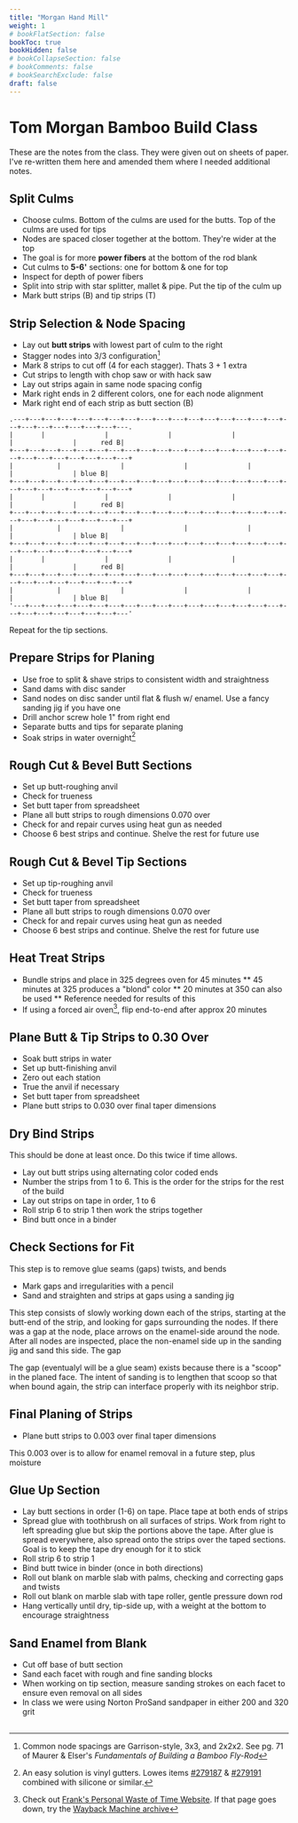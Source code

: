 ```yaml
---
title: "Morgan Hand Mill"
weight: 1
# bookFlatSection: false
bookToc: true
bookHidden: false
# bookCollapseSection: false
# bookComments: false
# bookSearchExclude: false
draft: false
---
```

# Tom Morgan Bamboo Build Class
These are the notes from the class. They were given out on sheets of paper. I've re-written them here and amended them where I needed additional notes.

## Split Culms
* Choose culms. Bottom of the culms are used for the butts. Top of the culms are used for tips
* Nodes are spaced closer together at the bottom.  They're wider at the top
* The goal is for more __power fibers__ at the bottom of the rod blank
* Cut culms to __5-6'__ sections: one for bottom & one for top
* Inspect for depth of power fibers
* Split into strip with star splitter, mallet & pipe.  Put the tip of the culm up
* Mark butt strips (B) and tip strips (T)

## Strip Selection & Node Spacing
* Lay out __butt strips__ with lowest part of culm to the right
* Stagger nodes into 3/3 configuration[^1]
* Mark 8 strips to cut off (4 for each stagger). Thats 3 + 1 extra
* Cut strips to length with chop saw or with hack saw
* Lay out strips again in same node spacing config
* Mark right ends in 2 different colors, one for each node alignment
* Mark right end of each strip as butt section (B)
```goat
.---+---+---+---+---+---+---+---+---+---+---+---+---+---+---+---+---+---+---+---+---+---+---+---+---.
|       |               |               |               |               |               |      red B|
+---+---+---+---+---+---+---+---+---+---+---+---+---+---+---+---+---+---+---+---+---+---+---+---+---+
|           |               |               |               |               |               | blue B|
+---+---+---+---+---+---+---+---+---+---+---+---+---+---+---+---+---+---+---+---+---+---+---+---+---+
|       |               |               |               |               |               |      red B|
+---+---+---+---+---+---+---+---+---+---+---+---+---+---+---+---+---+---+---+---+---+---+---+---+---+
|           |               |               |               |               |               | blue B|
+---+---+---+---+---+---+---+---+---+---+---+---+---+---+---+---+---+---+---+---+---+---+---+---+---+
|       |               |               |               |               |               |      red B|
+---+---+---+---+---+---+---+---+---+---+---+---+---+---+---+---+---+---+---+---+---+---+---+---+---+
|           |               |               |               |               |               | blue B|
'---+---+---+---+---+---+---+---+---+---+---+---+---+---+---+---+---+---+---+---+---+---+---+---+---'
```

Repeat for the tip sections.

## Prepare Strips for Planing
* Use froe to split & shave strips to consistent width and straightness
* Sand dams with disc sander
* Sand nodes on disc sander until flat & flush w/ enamel.  Use a fancy sanding jig if you have one
* Drill anchor screw hole 1" from right end
* Separate butts and tips for separate planing
* Soak strips in water overnight[^2]

## Rough Cut & Bevel __Butt__ Sections
* Set up butt-roughing anvil
* Check for trueness
* Set butt taper from spreadsheet
* Plane all butt strips to rough dimensions 0.070 over
* Check for and repair curves using heat gun as needed
* Choose 6 best strips and continue.  Shelve the rest for future use

## Rough Cut & Bevel __Tip__ Sections
* Set up tip-roughing anvil
* Check for trueness
* Set butt taper from spreadsheet
* Plane all butt strips to rough dimensions 0.070 over
* Check for and repair curves using heat gun as needed
* Choose 6 best strips and continue.  Shelve the rest for future use 

## Heat Treat Strips
* Bundle strips and place in 325 degrees oven for 45 minutes
    ** 45 minutes at 325 produces a "blond" color
    ** 20 minutes at 350 can also be used
    ** Reference needed for results of this
* If using a forced air oven[^3], flip end-to-end after approx 20 minutes

## Plane Butt & Tip Strips to 0.30 Over
* Soak butt strips in water
* Set up butt-finishing anvil
* Zero out each station
* True the anvil if necessary
* Set butt taper from spreadsheet
* Plane butt strips to 0.030 over final taper dimensions

## Dry Bind Strips 
This should be done at least once.  Do this twice if time allows.
* Lay out butt strips using alternating color coded ends
* Number the strips from 1 to 6.  This is the order for the strips for the rest of the build
* Lay out strips on tape in order, 1 to 6
* Roll strip 6 to strip 1 then work the strips together
* Bind butt once in a binder

## Check Sections for Fit
This step is to remove glue seams (gaps) twists, and bends
* Mark gaps and irregularities with a pencil
* Sand and straighten and strips at gaps using a sanding jig

This step consists of slowly working down each of the strips, starting at the butt-end of the strip, and looking for gaps surrounding the nodes.  If there was a gap at the node, place arrows on the enamel-side around the node.  After all nodes are inspected, place the non-enamel side up in the sanding jig and sand this side.  The gap

The gap (eventualyl will be a glue seam) exists because there is a "scoop" in the planed face.  The intent of sanding is to lengthen that scoop so that when bound again, the strip can interface properly with its neighbor strip.

## Final Planing of Strips
* Plane butt strips to 0.003 over final taper dimensions

This 0.003 over is to allow for enamel removal in a future step, plus moisture

## Glue Up Section
* Lay butt sections in order (1-6) on tape.  Place tape at both ends of strips
* Spread glue with toothbrush on all surfaces of strips.  Work from right to left spreading glue but skip the portions above the tape.  After glue is spread everywhere, also spread onto the strips over the taped sections.  Goal is to keep the tape dry enough for it to stick
* Roll strip 6 to strip 1
* Bind butt twice in binder (once in both directions)
* Roll out blank on marble slab with palms, checking and correcting gaps and twists
* Roll out blank on marble slab with tape roller, gentle pressure down rod
* Hang vertically until dry, tip-side up, with a weight at the bottom to encourage straightness

## Sand Enamel from Blank
* Cut off base of butt section
* Sand each facet with rough and fine sanding blocks
* When working on tip section, measure sanding strokes on each facet to ensure even removal on all sides
* In class we were using Norton ProSand sandpaper in either 200 and 320 grit 

## 


[^1]: Common node spacings are Garrison-style, 3x3, and 2x2x2.  See pg. 71 of Maurer & Elser's _Fundamentals of Building a Bamboo Fly-Rod_

[^2]: An easy solution is vinyl gutters.  Lowes items [#279187](https://www.lowes.com/pd/Amerimax-Traditional-4-5-in-x-120-in-White-K-Style-Gutter/1000246309) & [#279191](https://www.lowes.com/pd/Amerimax-Traditional-Vinyl-K-Style-Left-Gutter-End-Cap/1000246317) combined with silicone or similar.
    
[^3]: Check out [Frank's Personal Waste of Time Website](http://www.fneunemann.com/index.php?id=40).  If that page goes down, try the [Wayback Machine archive](https://web.archive.org/web/20210803011042/http://www.fneunemann.com/index.php?id=40)